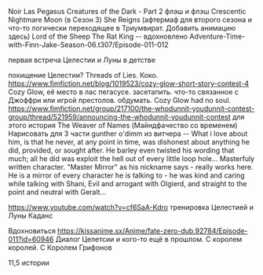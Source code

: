 Noir Las Pegasus 
Creatures of the Dark - Part 2 
флэш и флэш
Crescentic Nightmare Moon (в Сезон 3)
She Reigns (афтермаф для второго сезона и что-то логически переходящее в Триумвират. Добавить анимацию здесь)
Lord of the Sheep
The Rat King -- вдохновлено Adventure-Time-with-Finn-Jake-Season-06.t307/Episode-011-012

первая встреча Целестии и Луны в детстве


похищение Целестии? Threads of Lies. Коко. 
https://www.fimfiction.net/blog/1019523/cozy-glow-short-story-contest-4 Cozy Glow, её место в лас пегасусе. засетапить. что-то связанное с Джоффри или игрой престолов. обдумать. Cozy Glow had no soul.
https://www.fimfiction.net/group/217100/the-whodunnit-youdunnit-contest-group/thread/521959/announcing-the-whodunnit-youdunnit-contest для этого история
The Weaver of Names (Майндфачество со временем)
Нарисовать для 3 части
gunther o'dimm из витчера -- What i love about him, is that he never, at any point in time, was dishonest about anything he did, provided, or sought after. He barley even twisted his wording that much; all he did was exploit the hell out of every little loop hole... Masterfuly written character. "Master Mirror" as his nickname says - really works here. He is a mirror of every character he is talking to - he was kind and caring while talking with Shani, Evil and arrogant with Olgierd, and straight to the point and neutral with Geralt...

https://www.youtube.com/watch?v=cf6SaA-Kdro 
тренировка Целестией и Луны Каданс


Вдохновиться https://kissanime.sx/Anime/fate-zero-dub.92784/Episode-011?id=60946
Диалог Целетсии и кого-то ещё в прошлом. С королем королей.
С Королем Грифонов

11,5 истории

